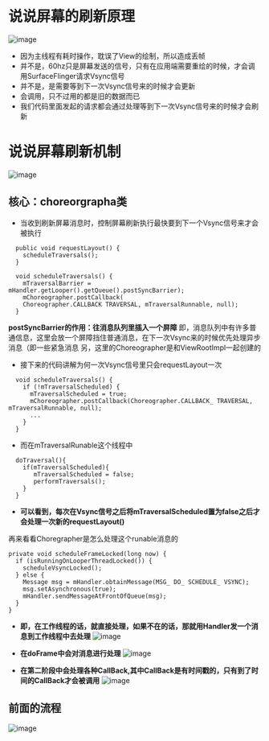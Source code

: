# 说说屏幕的刷新原理
![image](https://user-images.githubusercontent.com/32014204/112800551-60ea4680-90a2-11eb-8f93-f52fb1750073.png)
* 因为主线程有耗时操作，耽误了View的绘制，所以造成丢帧
* 并不是，60hz只是屏幕发送的信号，只有在应用端需要重绘的时候，才会调用SurfaceFlinger请求Vsync信号
* 并不是，是需要等到下一次Vsync信号来的时候才会更新
* 会调用，只不过用的都是旧的数据而已
* 我们代码里面发起的请求都会通过处理等到下一次Vsync信号来的时候才会刷新  
  
    
# 说说屏幕刷新机制
![image](https://user-images.githubusercontent.com/32014204/112801117-16b59500-90a3-11eb-8162-09f85e969a98.png)

## 核心：choreorgrapha类  
  * 当收到刷新屏幕消息时，控制屏幕刷新执行最快要到下一个Vsync信号来才会被执行
```
  public void requestLayout() {
    scheduleTraversals();
  }
  
  void scheduleTraversals() {
    mTraversalBarrier = mHandler.getLooper().getQueue().postSyncBarrier);
    mChoreographer.postCallback(
    Choreographer.CALLBACK TRAVERSAL, mTraversalRunnable, null);
  }
```
  **postSyncBarrier的作用：往消息队列里插入一个屏障**
  即，消息队列中有许多普通信息，这里会放一个屏障挡住普通消息，在下一次Vsync来的时候优先处理异步消息（即一些紧急消息
  另，这里的Choreographer是和ViewRootImpl一起创建的
  
* 接下来的代码讲解为何一次Vsync信号里只会requestLayout一次
```
  void scheduleTraversals() {
    if (!mTraversalScheduled) {
      mTraversalScheduled = true;
      mChoreographer.postCallback(Choreographer.CALLBACK_ TRAVERSAL, mTraversalRunnable, null);
      ...
    }
  }
```
* 而在mTraversalRunable这个线程中
```
  doTraversal(){
    if(mTraversalScheduled){
       mTraversalScheduled = false;
       performTraversals();
    }
  }
```
* **可以看到，每次在Vsync信号之后将mTraversalScheduled置为false之后才会处理一次新的requestLayout()**

再来看看Choregrapher是怎么处理这个runable消息的
```
private void scheduleFrameLocked(long now) {
  if (isRunningOnLooperThreadLocked()) {
    scheduleVsyncLocked();
  } else {
    Message msg = mHandler.obtainMessage(MSG_ DO_ SCHEDULE_ VSYNC);
    msg.setAsynchronous(true);
    mHandler.sendMessageAtFrontOfQueue(msg);
  }
}
```
* **即，在工作线程的话，就直接处理，如果不在的话，那就用Handler发一个消息到工作线程中去处理**
![image](https://user-images.githubusercontent.com/32014204/112798038-e5d36100-909e-11eb-8993-f43b85daaf21.png)     



* **在doFrame中会对消息进行处理**
![image](https://user-images.githubusercontent.com/32014204/112798133-0bf90100-909f-11eb-9343-d26a0669e899.png)    



* **在第二阶段中会处理各种CallBack,其中CallBack是有时间戳的，只有到了时间的CallBack才会被调用**
![image](https://user-images.githubusercontent.com/32014204/112798305-4bbfe880-909f-11eb-84a1-acb5cfbcfddd.png)      


## 前面的流程
![image](https://user-images.githubusercontent.com/32014204/112797886-a7d63d00-909e-11eb-8dc6-eaa71db10152.png)


